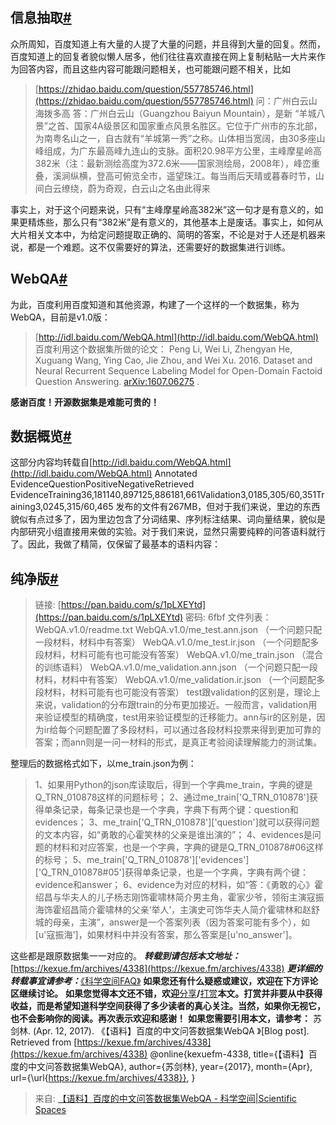 ## 信息抽取[#](https://kexue.fm/archives/4338#%E4%BF%A1%E6%81%AF%E6%8A%BD%E5%8F%96)
众所周知，百度知道上有大量的人提了大量的问题，并且得到大量的回复。然而，百度知道上的回复者貌似懒人居多，他们往往喜欢直接在网上复制粘贴一大片来作为回答内容，而且这些内容可能跟问题相关，也可能跟问题不相关，比如
> [https://zhidao.baidu.com/question/557785746.html](https://zhidao.baidu.com/question/557785746.html)
> 问：广州白云山海拨多高
> 答：广州白云山（Guangzhou Baiyun Mountain），是新 “羊城八景”之首、国家4A级景区和国家重点风景名胜区。它位于广州市的东北部，为南粤名山之一，自古就有“羊城第一秀”之称。山体相当宽阔，由30多座山峰组成，为广东最高峰九连山的支脉。面积20.98平方公里，主峰摩星岭高382米（注：最新测绘高度为372.6米——国家测绘局，2008年），峰峦重叠，溪涧纵横，登高可俯览全市，遥望珠江。每当雨后天晴或暮春时节，山间白云缭绕，蔚为奇观，白云山之名由此得来

事实上，对于这个问题来说，只有“主峰摩星岭高382米”这一句才是有意义的，如果更精炼些，那么只有“382米”是有意义的，其他基本上是废话。事实上，如何从大片相关文本中，为给定问题提取正确的、简明的答案，不论是对于人还是机器来说，都是一个难题。这不仅需要好的算法，还需要好的数据集进行训练。
## WebQA[#](https://kexue.fm/archives/4338#WebQA)
为此，百度利用百度知道和其他资源，构建了一个这样的一个数据集，称为WebQA，目前是v1.0版：
> [http://idl.baidu.com/WebQA.html](http://idl.baidu.com/WebQA.html)
> 百度利用这个数据集所做的论文：
Peng Li, Wei Li, Zhengyan He, Xuguang Wang, Ying Cao, Jie Zhou, and Wei Xu. 2016. Dataset and Neural Recurrent Sequence Labeling Model for Open-Domain Factoid Question Answering. [arXiv:1607.06275](https://papers.cool/arxiv/1607.06275) .

**感谢百度！开源数据集是难能可贵的！**
## 数据概览[#](https://kexue.fm/archives/4338#%E6%95%B0%E6%8D%AE%E6%A6%82%E8%A7%88)
这部分内容均转载自[http://idl.baidu.com/WebQA.html](http://idl.baidu.com/WebQA.html)
Annotated EvidenceQuestionPositiveNegativeRetrieved EvidenceTraining36,181140,897125,886181,661Validation3,0185,305/60,351Training3,0245,315/60,465
发布的文件有267MB，但对于我们来说，里边的东西貌似有点过多了，因为里边包含了分词结果、序列标注结果、词向量结果，貌似是内部研究小组直接用来做的实验。对于我们来说，显然只需要纯粹的问答语料就行了。因此，我做了精简，仅保留了最基本的语料内容：
## 纯净版[#](https://kexue.fm/archives/4338#%E7%BA%AF%E5%87%80%E7%89%88)
> 链接: [https://pan.baidu.com/s/1pLXEYtd](https://pan.baidu.com/s/1pLXEYtd) 密码: 6fbf
> 文件列表：
WebQA.v1.0/readme.txt
WebQA.v1.0/me_test.ann.json （一个问题只配一段材料，材料中有答案）
WebQA.v1.0/me_test.ir.json （一个问题配多段材料，材料可能有也可能没有答案）
WebQA.v1.0/me_train.json （混合的训练语料）
WebQA.v1.0/me_validation.ann.json （一个问题只配一段材料，材料中有答案）
WebQA.v1.0/me_validation.ir.json （一个问题配多段材料，材料可能有也可能没有答案）
> test跟validation的区别是，理论上来说，validation的分布跟train的分布更加接近。一般而言，validation用来验证模型的精确度，test用来验证模型的迁移能力。ann与ir的区别是，因为ir给每个问题配置了多段材料，可以通过各段材料投票来得到更加可靠的答案；而ann则是一问一材料的形式，是真正考验阅读理解能力的测试集。

整理后的数据格式如下，以me_train.json为例：
> 1、如果用Python的json库读取后，得到一个字典me_train，字典的键是Q_TRN_010878这样的问题标号；
> 2、通过me_train['Q_TRN_010878']获得单条记录，每条记录也是一个字典，字典下有两个键：question和evidences；
> 3、me_train['Q_TRN_010878']['question']就可以获得问题的文本内容，如“勇敢的心霍笑林的父亲是谁出演的”；
> 4、evidences是问题的材料和对应答案，也是一个字典，字典的键是Q_TRN_010878#06这样的标号；
> 5、me_train['Q_TRN_010878']['evidences']['Q_TRN_010878#05']获得单条记录，也是一个字典，字典有两个键：evidence和answer；
> 6、evidence为对应的材料，如“答：《勇敢的心》霍绍昌与华夫人的儿子杨志刚饰霍啸林简介男主角，霍家少爷，领衔主演寇振海饰霍绍昌简介霍啸林的父亲‘举人’，主演史可饰华夫人简介霍啸林和赵舒城的母亲，主演”，answer是一个答案列表（因为答案可能有多个），如[u'寇振海']，如果材料中并没有答案，那么答案是[u'no_answer']。

这些都是跟原数据集一一对应的。
_**转载到请包括本文地址：**_[https://kexue.fm/archives/4338](https://kexue.fm/archives/4338)
_**更详细的转载事宜请参考：**_[《科学空间FAQ》](https://kexue.fm/archives/6508#%E6%96%87%E7%AB%A0%E5%A6%82%E4%BD%95%E8%BD%AC%E8%BD%BD/%E5%BC%95%E7%94%A8)
**如果您还有什么疑惑或建议，欢迎在下方评论区继续讨论。**
**如果您觉得本文还不错，欢迎**[分享](https://kexue.fm/archives/4338#share)**/**[打赏](https://kexue.fm/archives/4338#pay)**本文。打赏并非要从中获得收益，而是希望知道科学空间获得了多少读者的真心关注。当然，如果你无视它，也不会影响你的阅读。再次表示欢迎和感谢！**
**如果您需要引用本文，请参考：**
苏剑林. (Apr. 12, 2017). 《【语料】百度的中文问答数据集WebQA 》[Blog post]. Retrieved from [https://kexue.fm/archives/4338](https://kexue.fm/archives/4338)
@online{kexuefm-4338,
title={【语料】百度的中文问答数据集WebQA},
author={苏剑林},
year={2017},
month={Apr},
url={\url{https://kexue.fm/archives/4338}},
} 

> 来自: [【语料】百度的中文问答数据集WebQA - 科学空间|Scientific Spaces](https://kexue.fm/archives/4338)


